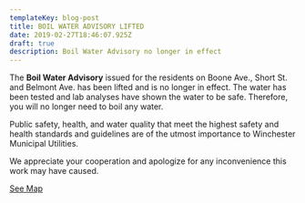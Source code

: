 ```yaml
---
templateKey: blog-post
title: BOIL WATER ADVISORY LIFTED
date: 2019-02-27T18:46:07.925Z
draft: true
description: Boil Water Advisory no longer in effect
---
```

The **Boil Water Advisory** issued for the residents on Boone Ave., Short St. and Belmont Ave. has been lifted and is no longer in effect.  The water has been tested and lab analyses have shown the water to be safe. Therefore, you will no longer need to boil any water.

Public safety, health, and water quality that meet the highest safety and health standards and guidelines are of the utmost importance to Winchester Municipal Utilities.

We appreciate your cooperation and apologize for any inconvenience this work may have caused.


[See Map](https://geosync.cloud/maps/9c6053d0-4304-49e1-a64b-0466c7018bad?layer=Advisory&feature=2)

